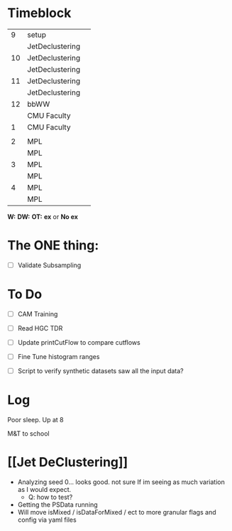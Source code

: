 # Timeblock

|     |                 |     |
| --- | --------------- | --- |
| 9   | setup           |     |
|     | JetDeclustering |     |
| 10  | JetDeclustering |     |
|     | JetDeclustering |     |
| 11  | JetDeclustering |     |
|     | JetDeclustering |     |
| 12  | bbWW            |     |
|     | CMU Faculty     |     |
| 1   | CMU Faculty     |     |
|     |                 |     |
| 2   | MPL             |     |
|     | MPL             |     |
| 3   | MPL             |     |
|     | MPL             |     |
| 4   | MPL             |     |
|     | MPL             |     |

**W:**
**DW:**
**OT:**
**ex** or **No ex**

# The ONE thing: 
- [ ] Validate Subsampling


# To Do
- [ ] CAM Training
- [ ] Read HGC TDR
- [ ] Update printCutFlow to compare cutflows
- [ ] Fine Tune histogram ranges
- [ ] Script to verify synthetic datasets saw all the input data?


# Log

Poor sleep.   Up at 8

M&T to school 

# [[Jet DeClustering]]
- Analyzing seed 0... looks good. not sure If im seeing as much variation as I would expect. 
	- Q: how to test?
- Getting the PSData running
- Will move isMixed / isDataForMixed / ect to more granular flags and config via yaml files

